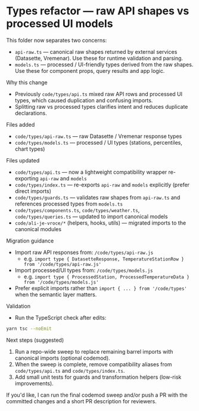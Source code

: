 # Types refactor — raw API shapes vs processed UI models

This folder now separates two concerns:

- `api-raw.ts` — canonical raw shapes returned by external services (Datasette, Vremenar). Use these for runtime validation and parsing.
- `models.ts` — processed / UI-friendly types derived from the raw shapes. Use these for component props, query results and app logic.

Why this change
- Previously `code/types/api.ts` mixed raw API rows and processed UI types, which caused duplication and confusing imports.
- Splitting raw vs processed types clarifies intent and reduces duplicate declarations.

Files added
- `code/types/api-raw.ts` — raw Datasette / Vremenar response types
- `code/types/models.ts` — processed / UI types (stations, percentiles, chart types)

Files updated
- `code/types/api.ts` — now a lightweight compatibility wrapper re-exporting `api-raw` and `models`
- `code/types/index.ts` — re-exports `api-raw` and `models` explicitly (prefer direct imports)
- `code/types/guards.ts` — validates raw shapes from `api-raw.ts` and references processed types from `models.ts`
- `code/types/components.ts`, `code/types/weather.ts`, `code/types/queries.ts` — updated to import canonical models
- `code/ali-je-vroce/*` (helpers, hooks, utils) — migrated imports to the canonical modules

Migration guidance
- Import raw API responses from: `/code/types/api-raw.js`
  - e.g. `import type { DatasetteResponse, TemperatureStationRow } from '/code/types/api-raw.js'`
- Import processed/UI types from: `/code/types/models.js`
  - e.g. `import type { ProcessedStation, ProcessedTemperatureData } from '/code/types/models.js'`
- Prefer explicit imports rather than `import { ... } from '/code/types'` when the semantic layer matters.

Validation
- Run the TypeScript check after edits:

```bash
yarn tsc --noEmit
```

Next steps (suggested)
1. Run a repo-wide sweep to replace remaining barrel imports with canonical imports (optional codemod).
2. When the sweep is complete, remove compatibility aliases from `code/types/api.ts` and `code/types/index.ts`.
3. Add small unit tests for guards and transformation helpers (low-risk improvements).

If you'd like, I can run the final codemod sweep and/or push a PR with the committed changes and a short PR description for reviewers.
